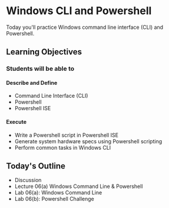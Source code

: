 # Windows CLI and Powershell

Today you'll practice Windows command line interface (CLI) and Powershell.

## Learning Objectives

### Students will be able to

#### Describe and Define

- Command Line Interface (CLI)
- Powershell
- Powershell ISE

#### Execute

- Write a Powershell script in Powershell ISE
- Generate system hardware specs using Powershell scripting
- Perform common tasks in Windows CLI

## Today's Outline

- Discussion
- Lecture 06(a) Windows Command Line & Powershell
- Lab 06(a): Windows Command Line
- Lab 06(b): Powershell Challenge
